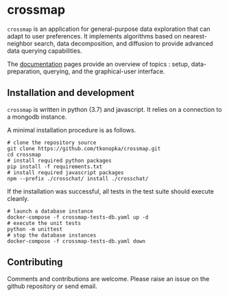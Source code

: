 # crossmap

`crossmap` is an application for general-purpose data exploration that can
 adapt to user preferences. It implements algorithms based on nearest-neighbor
  search, data decomposition, and diffusion to provide advanced data querying
   capabilities.

The [documentation](docs/README.md) pages provide an overview of topics
: setup, data-preparation, querying, and the graphical-user interface.  


## Installation and development

`crossmap` is written in python (3.7) and javascript. It relies on a
 connection to a mongodb instance. 
 
A minimal installation procedure is as follows. 
 
```
# clone the repository source
git clone https://github.com/tkonopka/crossmap.git
cd crossmap
# install required python packages
pip install -f requirements.txt
# install required javascript packages
npm --prefix ./crosschat/ install ./crosschat/
```

If the installation was successful, all tests in the test suite should
 execute cleanly.
 
```
# launch a database instance
docker-compose -f crossmap-tests-db.yaml up -d
# execute the unit tests
python -m unittest
# stop the database instances
docker-compose -f crossmap-tests-db.yaml down
```


## Contributing

Comments and contributions are welcome. Please raise an issue on the github
 repository or send email.

